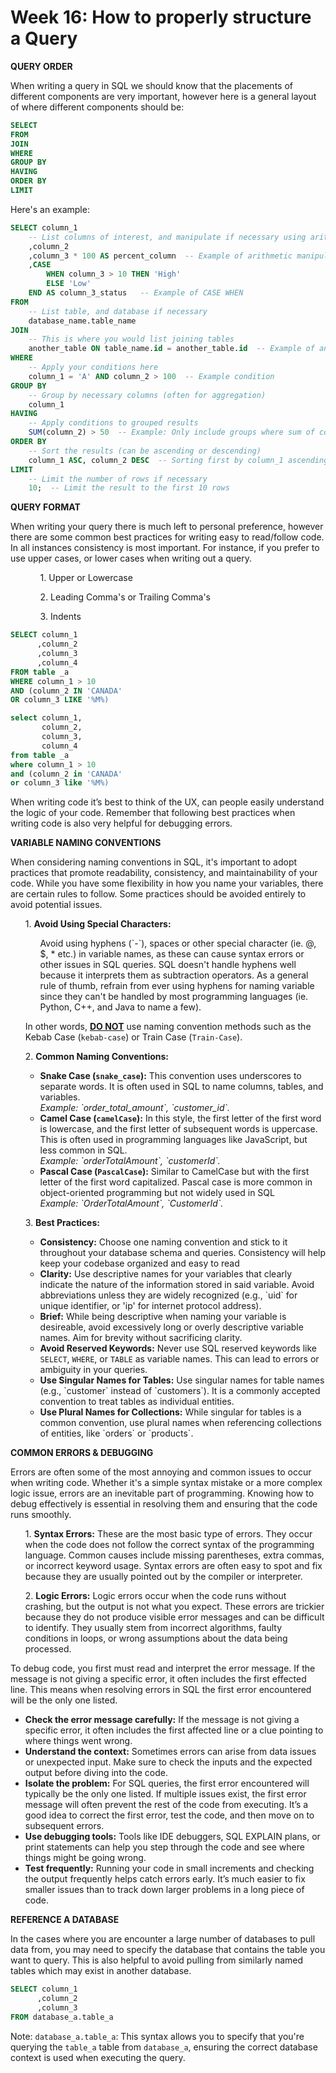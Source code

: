 <h1>Week 16: How to properly structure a Query</h1>

<b>QUERY ORDER</b>
<p>When writing a query in SQL we should know that the placements of different components are very important, however here is a general layout of where different components should be:</p>

```sql
SELECT
FROM 
JOIN 
WHERE 
GROUP BY
HAVING
ORDER BY
LIMIT 
```
Here's an example:

```sql
SELECT column_1
    -- List columns of interest, and manipulate if necessary using arithmetic operators, CASE WHEN, etc.
    ,column_2
    ,column_3 * 100 AS percent_column  -- Example of arithmetic manipulation
    ,CASE 
        WHEN column_3 > 10 THEN 'High'
        ELSE 'Low'
    END AS column_3_status   -- Example of CASE WHEN
FROM 
    -- List table, and database if necessary
    database_name.table_name
JOIN 
    -- This is where you would list joining tables
    another_table ON table_name.id = another_table.id  -- Example of an INNER JOIN
WHERE 
    -- Apply your conditions here
    column_1 = 'A' AND column_2 > 100  -- Example condition
GROUP BY 
    -- Group by necessary columns (often for aggregation)
    column_1
HAVING 
    -- Apply conditions to grouped results
    SUM(column_2) > 50  -- Example: Only include groups where sum of column_2 is greater than 50
ORDER BY 
    -- Sort the results (can be ascending or descending)
    column_1 ASC, column_2 DESC  -- Sorting first by column_1 ascending, then column_2 descending
LIMIT 
    -- Limit the number of rows if necessary
    10;  -- Limit the result to the first 10 rows

```

<b>QUERY FORMAT</b> 

When writing your query there is much left to personal preference, however there are some common best practices for writing easy to read/follow code. In all instances consistency is most important. For instance, if you prefer to use upper cases, or lower cases when writing out a query.
<ul>
  <ol>1. Upper or Lowercase</ol>
  <ol>2. Leading Comma's or Trailing Comma's</ol>
  <ol>3. Indents</ol>
</ul>


```sql
SELECT column_1
      ,column_2
      ,column_3
      ,column_4
FROM table _a
WHERE column_1 > 10
AND (column_2 IN 'CANADA'
OR column_3 LIKE '%M%)
```

```sql
select column_1,
       column_2,
       column_3,
       column_4
from table _a
where column_1 > 10
and (column_2 in 'CANADA'
or column_3 like '%M%)
```
<p>When writing code it’s best to think of the UX, can people easily understand the logic of your code. Remember that following best practices when writing code is also very helpful for debugging errors.</p>

<p><b> VARIABLE NAMING CONVENTIONS</b></p>
<p>When considering naming conventions in SQL, it's important to adopt practices that promote readability, consistency, and maintainability of your code. While you have some flexibility in how you name your variables, there are certain rules to follow. Some practices should be avoided entirely to avoid potential issues.</p>

<ul>
<p>1. <b>Avoid Using Special Characters:</b></p>
<ol><p> Avoid using hyphens (`-`), spaces or other special character (ie. @, $, * etc.) in variable names, as these can cause syntax errors or other issues in SQL queries. SQL doesn't handle hyphens well because it interprets them as subtraction operators. As a general rule of thumb, refrain from ever using hyphens for naming variable since they can't be handled by most programming languages (ie. Python, C++, and Java to name a few).</p></ol>

<p> In other words, <b><u>DO NOT</u></b> use naming convention methods such as the Kebab Case (<code>kebab-case</code>) or Train Case (<code>Train-Case</code>).</p>

<p>2. <b>Common Naming Conventions:</b></p>
<ul>
<p>
  <li><b>Snake Case (<code>snake_case</code>):</b> This convention uses underscores to separate words. It is often used in SQL to name columns, tables, and variables.</li>
  <o><i>Example: `order_total_amount`, `customer_id`.</i></o>
  <li><b>Camel Case (<code>camelCase</code>):</b> In this style, the first letter of the first word is lowercase, and the first letter of subsequent words is uppercase. This is often used in programming languages like JavaScript, but less common in SQL.</li>
<o><i>Example: `orderTotalAmount`, `customerId`.</i></o>
  <li><b>Pascal Case (<code>PascalCase</code>):</b> Similar to CamelCase but with the first letter of the first word capitalized. Pascal case is more common in object-oriented programming but not widely used in SQL</li> 
<o><i>Example: `OrderTotalAmount`, `CustomerId`.</i></o>
</p>
</ul>



<p>3. <b>Best Practices:</b></p>
<ul>
  <li><b>Consistency:</b> Choose one naming convention and stick to it throughout your database schema and queries. Consistency will help keep your codebase organized and easy to read</li>
  <li><b>Clarity:</b> Use descriptive names for your variables that clearly indicate the nature of the information stored in said variable. Avoid abbreviations unless they are widely recognized (e.g., `uid` for unique identifier, or 'ip' for internet protocol address).</li>
  <li><b>Brief:</b> While being descriptive when naming your variable is desireable, avoid excessively long or overly descriptive variable names. Aim for brevity without sacrificing clarity.</li>
  <li><b>Avoid Reserved Keywords:</b> Never use SQL reserved keywords like <code>SELECT</code>, <code>WHERE</code>, or <code>TABLE</code> as variable names. This can lead to errors or ambiguity in your queries.</li>
  <li><b>Use Singular Names for Tables:</b> Use singular names for table names (e.g., `customer` instead of `customers`). It is a commonly accepted convention to treat tables as individual entities.</li>
  <li><b>Use Plural Names for Collections:</b> While singular for tables is a common convention, use plural names when referencing collections of entities, like `orders` or `products`.</li>
</ul>
</ul>

<p><b>COMMON ERRORS & DEBUGGING</b></p>
<p>Errors are often some of the most annoying and common issues to occur when writing code. Whether it's a simple syntax mistake or a more complex logic issue, errors are an inevitable part of programming. Knowing how to debug effectively is essential in resolving them and ensuring that the code runs smoothly.</p>
<ul>
<p>1. <b>Syntax Errors:</b> These are the most basic type of errors. They occur when the code does not follow the correct syntax of the programming language. Common causes include missing parentheses, extra commas, or incorrect keyword usage. Syntax errors are often easy to spot and fix because they are usually pointed out by the compiler or interpreter.</p>
<p>2. <b>Logic Errors:</b> Logic errors occur when the code runs without crashing, but the output is not what you expect. These errors are trickier because they do not produce visible error messages and can be difficult to identify. They usually stem from incorrect algorithms, faulty conditions in loops, or wrong assumptions about the data being processed.</p>
</ul>

<p>To debug code, you first must read and interpret the error message. If the message is not giving a specific error, it often includes the first effected line. This means when resolving errors in SQL the first error encountered will be the only one listed.</p>

<ul>
<li><b>Check the error message carefully:</b> If the message is not giving a specific error, it often includes the first affected line or a clue pointing to where things went wrong.</li>
<li><b>Understand the context:</b> Sometimes errors can arise from data issues or unexpected input. Make sure to check the inputs and the expected output before diving into the code.</li>
<li><b>Isolate the problem:</b> For SQL queries, the first error encountered will typically be the only one listed. If multiple issues exist, the first error message will often prevent the rest of the code from executing. It’s a good idea to correct the first error, test the code, and then move on to subsequent errors.</li>
<li><b>Use debugging tools:</b> Tools like IDE debuggers, SQL EXPLAIN plans, or print statements can help you step through the code and see where things might be going wrong.</li>
<li><b>Test frequently:</b> Running your code in small increments and checking the output frequently helps catch errors early. It’s much easier to fix smaller issues than to track down larger problems in a long piece of code.</li>
</ul>

<p><b>REFERENCE A DATABASE</b></p>
<p>In the cases where you are encounter a large number of databases to pull data from, you may need to specify the database that contains the table you want to query. This is also helpful to avoid pulling from similarly named tables which may exist in another database.</p>

```sql
SELECT column_1
      ,column_2
      ,column_3
FROM database_a.table_a
```
<p>Note: <code>database_a.table_a</code>: This syntax allows you to specify that you're querying the <code>table_a</code> table from <code>database_a</code>, ensuring the correct database context is used when executing the query.</p>
